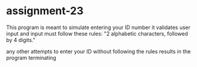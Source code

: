 # assignment-23
This program is meant to simulate entering your ID number
it validates user input and input must follow these rules:
"2 alphabetic characters, followed by 4 digits."

any other attempts to enter your ID without following the rules results in the program terminating
